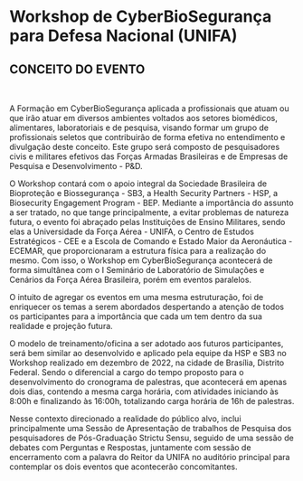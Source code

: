 # **Workshop de CyberBioSegurança para Defesa Nacional (UNIFA)**
## **CONCEITO DO EVENTO**
<br>
<p>A Formação em CyberBioSegurança aplicada a profissionais que atuam ou que irão atuar em diversos ambientes voltados aos setores biomédicos, alimentares, laboratoriais e de pesquisa, visando formar um grupo de profissionais seletos que contribuirão de forma efetiva no entendimento e divulgação deste conceito. Este grupo será composto de pesquisadores civis e militares efetivos das Forças Armadas Brasileiras e de Empresas de Pesquisa e Desenvolvimento - P&D.</p>
<p>O Workshop contará com o apoio integral da Sociedade Brasileira de Bioproteção e Biossegurança - SB3, a Health Security Partners - HSP, a Biosecurity Engagement Program - BEP. Mediante a importância do assunto a ser tratado, no que tange principalmente, a evitar problemas de natureza futura, o evento foi abraçado pelas Instituições de Ensino Militares, sendo elas a Universidade da Força Aérea - UNIFA, o Centro de Estudos Estratégicos - CEE e a Escola de Comando e Estado Maior da Aeronáutica - ECEMAR, que proporcionaram a estrutura física para a realização do mesmo. Com isso, o Workshop em CyberBioSegurança acontecerá de forma simultânea com o I Seminário de Laboratório de Simulações e Cenários da Força Aérea Brasileira, porém em eventos paralelos.</p> 
<p>O intuito de agregar os eventos em uma mesma estruturação, foi de enriquecer os temas a serem abordados despertando a atenção de todos os participantes para a importância que cada um tem dentro da sua realidade e projeção futura.</p>   
<p>O modelo de treinamento/oficina a ser adotado aos futuros participantes, será bem similar ao desenvolvido e aplicado pela equipe da HSP e SB3 no Workshop realizado em dezembro de 2022, na cidade de Brasília, Distrito Federal.  Sendo o diferencial a cargo do tempo proposto para o desenvolvimento do cronograma de palestras, que acontecerá em apenas dois dias, contendo a mesma carga horária, com atividades iniciando às 8:00h e finalizando às 16:00h, totalizando carga horária de 16h de palestras.</p> 
<p>Nesse contexto direcionado a realidade do público alvo, inclui principalmente uma Sessão de Apresentação de trabalhos de Pesquisa dos pesquisadores de Pós-Graduação Strictu Sensu, seguido de uma sessão de debates com Perguntas e Respostas, juntamente com sessão de encerramento com a palavra do Reitor da UNIFA no auditório principal para contemplar os dois eventos que acontecerão concomitantes.</p>
